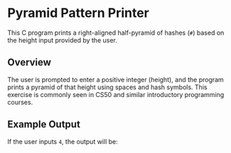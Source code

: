 # Pyramid Pattern Printer

This C program prints a right-aligned half-pyramid of hashes (`#`) based on the height input provided by the user.

## Overview

The user is prompted to enter a positive integer (height), and the program prints a pyramid of that height using spaces and hash symbols. This exercise is commonly seen in CS50 and similar introductory programming courses.

## Example Output

If the user inputs `4`, the output will be:
   #
  ##
 ###
####
